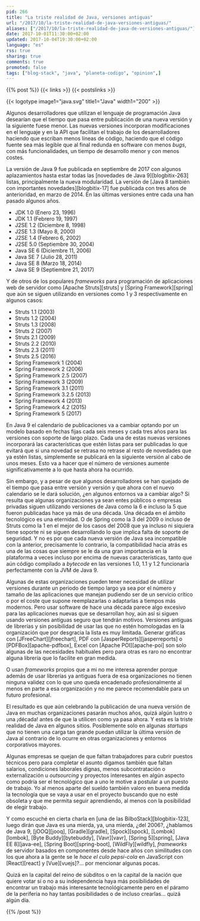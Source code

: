 ```yaml
---
pid: 266
title: "La triste realidad de Java, versiones antiguas"
url: "/2017/10/la-triste-realidad-de-java-versiones-antiguas/"
aliases: ["/2017/10/la-triste-realidad-de-java-de-versiones-antiguas/"]
date: 2017-10-01T11:30:00+02:00
updated: 2017-10-04T19:30:00+02:00
language: "es"
rss: true
sharing: true
comments: true
promoted: false
tags: ["blog-stack", "java", "planeta-codigo", "opinion",]
---
```


{{% post %}}
{{< links >}}
{{< postslinks >}}

{{< logotype image1="java.svg" title1="Java" width1="200" >}}

Algunos desarrolladores que utilizan el lenguaje de programación Java desearían que el tiempo que pasa entre publicación de una nueva versión y la siguiente fuese menor. Las nuevas versiones incorporan modificaciones en el lenguaje y en la API que facilitan el trabajo de los desarrolladores haciendo que escriban menos líneas de código, haciendo que el código fuente sea más legible que al final redunda en software con menos _bugs_, con más funcionalidades, un tiempo de desarrollo menor y con menos costes.

La versión de Java 9 fue publicada en septiembre de 2017 con algunos aplazamientos hasta estar todas las [novedades de Java 9][blogbitix-263] listas, principalmente la nueva modularidad. La versión de [Java 8 también con importantes novedades][blogbitix-17] fue publicada con tres años de anterioridad, en marzo de 2014. En las últimas versiones entre cada una han pasado algunos años.

* JDK 1.0 (Enero 23, 1996)
* JDK 1.1 (Febrero 19, 1997)
* J2SE 1.2 (Diciembre 8, 1998)
* J2SE 1.3 (Mayo 8, 2000)
* J2SE 1.4 (Febrero 6, 2002)
* J2SE 5.0 (Septiembre 30, 2004)
* Java SE 6 (Diciembre 11, 2006)
* Java SE 7 (Julio 28, 2011)
* Java SE 8 (Marzo 18, 2014)
* Java SE 9 (Septiembre 21, 2017)

Y de otros de los populares _frameworks_ para programación de aplicaciones web de servidor como [Apache Struts][struts] y [Spring Framework][spring] que aún se siguen utilizando en versiones como 1 y 3 respectivamente en algunos casos:

* Struts 1.1 (2003)
* Struts 1.2 (2004)
* Struts 1.3 (2008)
* Struts 2 (2007)
* Struts 2.1 (2009)
* Struts 2.2 (2010)
* Struts 2.3 (2011)
* Struts 2.5 (2016)
* Spring Framework 1 (2004)
* Spring Framework 2 (2006)
* Spring Framework 2.5 (2007)
* Spring Framework 3 (2009)
* Spring Framework 3.1 (2011)
* Spring Framework 3.2.5 (2013)
* Spring Framework 4 (2013)
* Spring Framework 4.2 (2015)
* Spring Framework 5 (2017)

En Java 9 el calendario de publicaciones va a cambiar optando por un modelo basado en fechas fijas cada seis meses y cada tres años para las versiones con soporte de largo plazo. Cada una de estas nuevas versiones incorporará las características que estén listas para ser publicadas lo que evitará que si una novedad se retrasa no retrase al resto de novedades que ya estén listas, simplemente se publicará en la siguiente versión al cabo de unos meses. Esto va a hacer que el número de versiones aumente significativamente a lo que hasta ahora ha ocurrido.

Sin embargo, y a pesar de que algunos desarrolladores se han quejado de el tiempo que pasa entre versión y versión y que ahora con el nuevo calendario se le dará solución, ¿en algunos entornos va a cambiar algo? Si resulta que algunas organizaciones ya sean entes públicos o empresas privadas siguen utilizando versiones de Java como la 6 e incluso la 5 que fueron publicadas hace ya más de una década. Una década en el ámbito tecnológico es una eternidad. O de Spring como la 3 del 2009 o incluso de Struts como la 1 en el mejor de los casos del 2008 que ya incluso ni siquiera tiene soporte ni se siguen desarrollando lo que implica falta de soporte de seguridad. Y no es por que cada nueva versión de Java sea incompatible con la anterior, precisamente lo contrario, la compatibilidad hacia atrás es una de las cosas que siempre se le da una gran importancia en la plataforma a veces incluso por encima de nuevas características, tanto que aún código compilado a _bytecode_ en las versiones 1.0, 1.1 y 1.2 funcionaría perfectamente con la JVM de Java 9.

Algunas de estas organizaciones pueden tener necesidad de utilizar versiones durante un periodo de tiempo largo ya sea por el número y tamaño de las aplicaciones que manejan pudiendo ser de un servicio crítico o por el coste que supone reemplazarlas o adaptarlas a tiempos más modernos. Pero usar software de hace una década parece algo excesivo para las aplicaciones nuevas que se desarrollan hoy, aún así si siguen usando versiones antiguas seguro que tendrán motivos. Versiones antiguas de librerías y sin posibilidad de usar las que no estén homologadas en la organización que por desgracia la lista es muy limitada. Generar gráficas con [JFreeChart][jfreechart], PDF con [JasperReports][jasperreports] o [PDFBox][apache-pdfbox], Excel con [Apache POI][apache-poi] son solo algunas de las necesidades habituales pero para otras es raro no encontrar alguna librería que lo facilite en gran medida.

O usan _frameworks_ propios que a mi no me interesa aprender porque además de usar librerías ya antiguas fuera de esa organizaciones no tienen ninguna validez con lo que uno queda encadenado profesionalmente al menos en parte a esa organización y no me parece recomendable para un futuro profesional.

El resultado es que aún celebrando la publicación de una nueva versión de Java en muchas organizaciones pasarán muchos años, quizá algún lustro o una ¡década! antes de que la utilicen como ya pasa ahora. Y esta es la triste realidad de Java en algunos sitios. Posiblemente solo en algunas _startups_ que no tienen una carga tan grande puedan utilizar la última versión de Java al contrario de lo ocurre en otras organizaciones y entornos corporativos mayores.

Algunas empresas se quejan de que faltan trabajadores para cubrir puestos técnicos pero para completar el asunto digamos también que faltan salarios, condiciones laborales dignas, menos subcontratación o externalización u _outsourcing_ y proyectos interesantes en algún aspecto como podría ser el tecnológico que a uno le motive a postular a un puesto de trabajo. Yo al menos aparte del sueldo también valoro en buena medida la tecnología que se vaya a usar en el proyecto buscando que no esté obsoleta y que me permita seguir aprendiendo, al menos con la posibilidad de elegir trabajo.

Y como escuché en cierta charla en [una de las BilboStack][blogbitix-123], luego dirán que Java es una mierda, ya, una mierda, ¿del 2006?, ¿hablamos de Java 9, [jOOQ][jooq], [Gradle][gradle], [Spock][spock], [Lombok][lombok], [Byte Buddy][bytebuddy], [Vavr][vavr], [Spring 5][spring], [Java EE 8][java-ee], [Spring Boot][spring-boot], [WildFly][wildfly], _frameworks_ de servidor basados en componentes desde hace años con similitudes con los que ahora a la gente se le _hace el culo pepsi-cola_ en JavaScript con [React][react] y [Vue][vuejs]?... por mencionar algunas pocas.

Quizá en la capital del reino de súbditos o en la capital de la nación que quiere votar sí o no a su independencia haya más posibilidades de encontrar un trabajo más interesante tecnológicamente pero en el páramo de la periferia no hay tantas posibilidades o de incluso crearlas... quizá algún día.

{{% /post %}}
